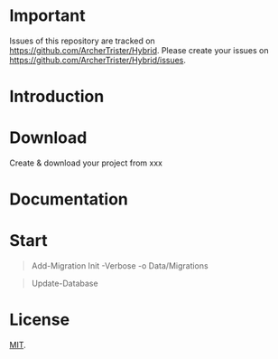 # Important

Issues of this repository are tracked on https://github.com/ArcherTrister/Hybrid. Please create your issues on https://github.com/ArcherTrister/Hybrid/issues.

# Introduction

# Download

Create & download your project from xxx

# Documentation

# Start

> Add-Migration Init -Verbose -o Data/Migrations

> Update-Database


# License

[MIT](LICENSE).
